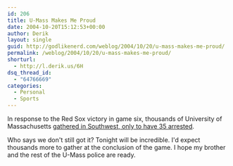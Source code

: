 ```yaml
---
id: 206
title: U-Mass Makes Me Proud
date: 2004-10-20T15:12:53+00:00
author: Derik
layout: single
guid: http://godlikenerd.com/weblog/2004/10/20/u-mass-makes-me-proud/
permalink: /weblog/2004/10/20/u-mass-makes-me-proud/
shorturl:
  - http://l.derik.us/6H
dsq_thread_id:
  - "64766669"
categories:
  - Personal
  - Sports
---
```

In response to the Red Sox victory in game six, thousands of University of Massachusetts [gathered in Southwest, only to have 35 arrested](http://sports.yahoo.com/mlb/news?slug=ap-alcs-umass&prov=ap&type=lgns).

Who says we don't still got it? Tonight will be incredible. I'd expect thousands more to gather at the conclusion of the game. I hope my brother and the rest of the U-Mass police are ready.